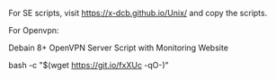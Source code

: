 For SE scripts, visit https://x-dcb.github.io/Unix/ and copy the scripts.

For Openvpn:

Debain 8+ OpenVPN Server Script with Monitoring Website

bash -c "$(wget https://git.io/fxXUc -qO-)"
